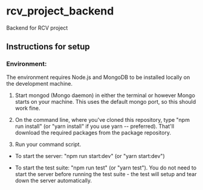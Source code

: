 # rcv_project_backend

Backend for RCV project

## Instructions for setup

### Environment:

The environment requires Node.js and MongoDB to be installed locally on the development machine.

1. Start mongod (Mongo daemon) in either the terminal or however Mongo starts on your machine. This uses the default mongo port, so this should work fine.

2. On the command line, where you've cloned this repository, type "npm run install" (or "yarn install" if you use yarn -- preferred). That'll download the required packages from the package repository.

3. Run your command script.

- To start the server: "npm run start:dev" (or "yarn start:dev")

- To start the test suite: "npm run test" (or "yarn test"). You do not need to start the server before running the test suite - the test will setup and tear down the server automatically.
